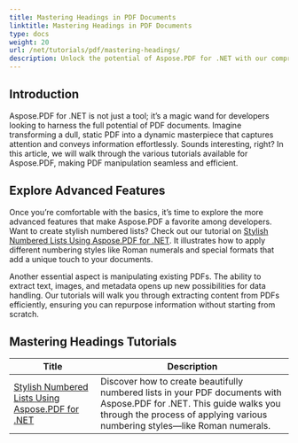 ```yaml
---
title: Mastering Headings in PDF Documents
linktitle: Mastering Headings in PDF Documents
type: docs
weight: 20
url: /net/tutorials/pdf/mastering-headings/
description: Unlock the potential of Aspose.PDF for .NET with our comprehensive tutorials ranging from basic usage to advanced features. Enhance your PDF manipulation skills.
---
```

## Introduction

Aspose.PDF for .NET is not just a tool; it’s a magic wand for developers looking to harness the full potential of PDF documents. Imagine transforming a dull, static PDF into a dynamic masterpiece that captures attention and conveys information effortlessly. Sounds interesting, right? In this article, we will walk through the various tutorials available for Aspose.PDF, making PDF manipulation seamless and efficient.


## Explore Advanced Features

Once you’re comfortable with the basics, it’s time to explore the more advanced features that make Aspose.PDF a favorite among developers. Want to create stylish numbered lists? Check out our tutorial on [Stylish Numbered Lists Using Aspose.PDF for .NET](./stylish-numbered-lists/). It illustrates how to apply different numbering styles like Roman numerals and special formats that add a unique touch to your documents.

Another essential aspect is manipulating existing PDFs. The ability to extract text, images, and metadata opens up new possibilities for data handling. Our tutorials will walk you through extracting content from PDFs efficiently, ensuring you can repurpose information without starting from scratch.

## Mastering Headings Tutorials
| Title | Description |
| --- | --- | 
| [Stylish Numbered Lists Using Aspose.PDF for .NET](./stylish-numbered-lists/) | Discover how to create beautifully numbered lists in your PDF documents with Aspose.PDF for .NET. This guide walks you through the process of applying various numbering styles—like Roman numerals. |   
